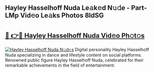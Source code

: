 ## Hayley Hasselhoff Nuda Le𝚊k𝚎d N𝚞𝚍e - Part-LMp Vid𝚎o Le𝚊ks Photos 8ldSG

# <h2><a href="http://fbg4q1.evod.top/?m=Hayley+Hasselhoff+Nuda">🔗 👉🔴 Hayley Hasselhoff Nuda Vid𝚎o Ph𝚘t𝚘s</a></h2>

[![Hayley Hasselhoff Nuda N𝚞d𝚎s](https://i.imgur.com/8V9OHl7.gif)](http://fbg4q1.evod.top/?m=Hayley+Hasselhoff+Nuda)
Digital personality Hayley Hasselhoff Nuda specializing in dance and lifestyle content on social platforms. Renowned public figure Hayley Hasselhoff Nuda, celebrated for their remarkable achievements in the field of entertainment. 
